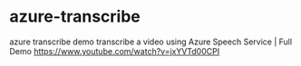 # azure-transcribe
azure transcribe demo
transcribe a video using Azure Speech Service | Full Demo
https://www.youtube.com/watch?v=jxYVTd00CPI
